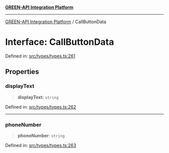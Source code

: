 [**GREEN-API Integration Platform**](../README.md)

***

[GREEN-API Integration Platform](../globals.md) / CallButtonData

# Interface: CallButtonData

Defined in: [src/types/types.ts:261](https://github.com/green-api/greenapi-integration/blob/1e2009040b9fbee0c78f6935b3e8b1d1b6550313/src/types/types.ts#L261)

## Properties

### displayText

> **displayText**: `string`

Defined in: [src/types/types.ts:262](https://github.com/green-api/greenapi-integration/blob/1e2009040b9fbee0c78f6935b3e8b1d1b6550313/src/types/types.ts#L262)

***

### phoneNumber

> **phoneNumber**: `string`

Defined in: [src/types/types.ts:263](https://github.com/green-api/greenapi-integration/blob/1e2009040b9fbee0c78f6935b3e8b1d1b6550313/src/types/types.ts#L263)
